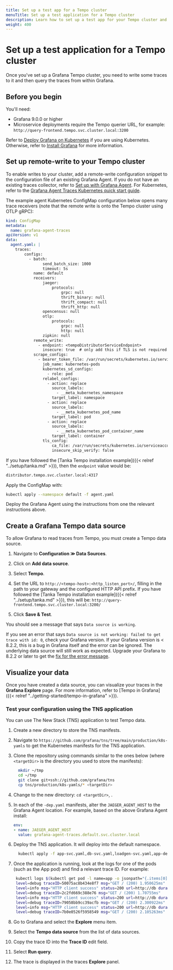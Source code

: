 ```yaml
---
title: Set up a test app for a Tempo cluster
menuTitle: Set up a test application for a Tempo cluster
description: Learn how to set up a test app for your Tempo cluster and visualize data.
weight: 400
---
```


# Set up a test application for a Tempo cluster

Once you've set up a Grafana Tempo cluster, you need to write some traces to it and then query the traces from within Grafana.

## Before you begin

You'll need:

* Grafana 9.0.0 or higher
* Microservice deployments require the Tempo querier URL, for example: `http://query-frontend.tempo.svc.cluster.local:3200`

Refer to [Deploy Grafana on Kubernetes](https://grafana.com/docs/grafana/latest/setup-grafana/installation/kubernetes/#deploy-grafana-on-kubernetes) if you are using Kubernetes.
Otherwise, refer to [Install Grafana](https://grafana.com/docs/grafana/latest/installation/) for more information.

## Set up remote-write to your Tempo cluster

To enable writes to your cluster, add a remote-write configuration snippet to the configuration file of an existing Grafana Agent.
If you do not have an existing traces collector, refer to [Set up with Grafana Agent](https://grafana.com/docs/agent/latest/set-up/).
For Kubernetes, refer to the [Grafana Agent Traces Kubernetes quick start guide](https://grafana.com/docs/grafana-cloud/kubernetes-monitoring/agent-k8s/k8s_agent_traces/).

The example agent Kubernetes ConfigMap configuration below opens many trace receivers (note that the remote write is onto the Tempo cluster using OTLP gRPC):

```yaml
kind: ConfigMap
metadata:
  name: grafana-agent-traces
apiVersion: v1
data:
  agent.yaml: |
    traces:
        configs:
          - batch:
                send_batch_size: 1000
                timeout: 5s
            name: default
            receivers:
                jaeger:
                    protocols:
                        grpc: null
                        thrift_binary: null
                        thrift_compact: null
                        thrift_http: null
                opencensus: null
                otlp:
                    protocols:
                        grpc: null
                        http: null
                zipkin: null
            remote_write:
              - endpoint: <tempoDistributorServiceEndpoint>
                insecure: true  # only add this if TLS is not required
            scrape_configs:
              - bearer_token_file: /var/run/secrets/kubernetes.io/serviceaccount/token
                job_name: kubernetes-pods
                kubernetes_sd_configs:
                  - role: pod
                relabel_configs:
                  - action: replace
                    source_labels:
                      - __meta_kubernetes_namespace
                    target_label: namespace
                  - action: replace
                    source_labels:
                      - __meta_kubernetes_pod_name
                    target_label: pod
                  - action: replace
                    source_labels:
                      - __meta_kubernetes_pod_container_name
                    target_label: container
                tls_config:
                    ca_file: /var/run/secrets/kubernetes.io/serviceaccount/ca.crt
                    insecure_skip_verify: false
```

If you have followed the [Tanka Tempo installation example]({{< relref "../setup/tanka.md" >}}), then the `endpoint` value would be:

```bash
distributor.tempo.svc.cluster.local:4317
```

Apply the ConfigMap with:

```bash
kubectl apply --namespace default -f agent.yaml
```

Deploy the Grafana Agent using the instructions from one the relevant instructions above.

## Create a Grafana Tempo data source

To allow Grafana to read traces from Tempo, you must create a Tempo data source.

1. Navigate to **Configuration ≫ Data Sources**.

2. Click on **Add data source**.

3. Select **Tempo**.

4. Set the URL to `http://<tempo-host>:<http_listen_port>/`, filling in the path to your gateway and the configured HTTP API prefix. If you have followed the [Tanka Tempo installation example]({{< relref "../setup/tanka.md" >}}), this will be: `http://query-frontend.tempo.svc.cluster.local:3200/`

5. Click **Save & Test**.

You should see a message that says `Data source is working`.

If you see an error that says `Data source is not working: failed to get trace with id: 0`, check your Grafana version.
If your Grafana version is < 8.2.2, this is a bug in Grafana itself and the error can be ignored.
The underlying data source will still work as expected.
Upgrade your Grafana to 8.2.2 or later to get the [fix for the error message](https://github.com/grafana/grafana/pull/38018).

## Visualize your data

Once you have created a data source, you can visualize your traces in the **Grafana Explore** page.
For more information, refer to [Tempo in Grafana]({{< relref "../getting-started/tempo-in-grafana" >}}).

### Test your configuration using the TNS application

You can use The New Stack (TNS) application to test Tempo data.

1. Create a new directory to store the TNS manifests.
1. Navigate to `https://github.com/grafana/tns/tree/main/production/k8s-yamls` to get the Kubernetes manifests for the TNS application.
1. Clone the repository using commands similar to the ones below (where `<targetDir>` is the directory you used to store the manifests):

    ```bash
      mkdir ~/tmp
      cd ~/tmp
      git clone git+ssh://github.com/grafana/tns
      cp tns/production/k8s-yamls/* <targetDir>
    ```

1. Change to the new directory: `cd <targetDir>`, .
1. In each of the `-dep.yaml` manifests, alter the `JAEGER_AGENT_HOST` to the Grafana Agent location. For example, based on the above Grafana Agent install:
   ```yaml
   env:
   - name: JAEGER_AGENT_HOST
     value: grafana-agent-traces.default.svc.cluster.local
   ```
1. Deploy the TNS application. It will deploy into the default namespace.
   ```bash
	 kubectl apply -f app-svc.yaml,db-svc.yaml,loadgen-svc.yaml,app-dep.yaml,db-dep.yaml,loadgen-dep.yaml
   ```
1. Once the application is running, look at the logs for one of the pods (such as the App pod) and find a relevant trace ID. For example:
   ```bash
  	kubectl logs $(kubectl get pod -l name=app -o jsonpath="{.items[0].metadata.name}")
    level=debug traceID=50075ac8b434e8f7 msg="GET / (200) 1.950625ms"
    level=info msg="HTTP client success" status=200 url=http://db duration=1.297806ms traceID=2c2fd669c388e76
    level=debug traceID=2c2fd669c388e76 msg="GET / (200) 1.70755ms"
    level=info msg="HTTP client success" status=200 url=http://db duration=1.853271ms traceID=79058bb9cc39acfb
    level=debug traceID=79058bb9cc39acfb msg="GET / (200) 2.300922ms"
    level=info msg="HTTP client success" status=200 url=http://db duration=1.381894ms traceID=7b0e0526f5958549
    level=debug traceID=7b0e0526f5958549 msg="GET / (200) 2.105263ms"
   ```
1. Go to Grafana and select the **Explore** menu item.
1. Select the **Tempo data source** from the list of data sources.
1. Copy the trace ID into the **Trace ID** edit field.
1. Select **Run query**.
1. The trace is displayed in the traces **Explore** panel.
